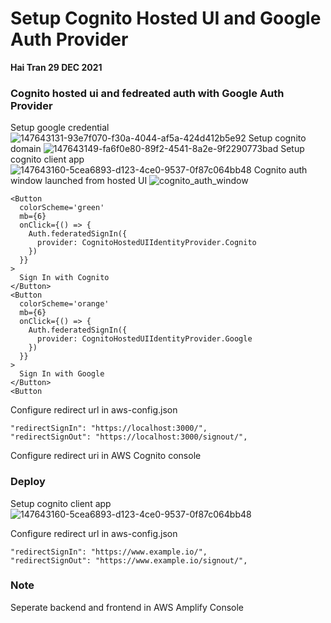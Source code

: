 # Setup Cognito Hosted UI and Google Auth Provider 
**Hai Tran 29 DEC 2021**

### Cognito hosted ui and fedreated auth with Google Auth Provider 
Setup google credential 
![147643131-93e7f070-f30a-4044-af5a-424d412b5e92](https://user-images.githubusercontent.com/20411077/147668791-e027c0bc-5c2b-4092-802b-29106ff3c12d.png)
Setup cognito domain 
![147643149-fa6f0e80-89f2-4541-8a2e-9f2290773bad](https://user-images.githubusercontent.com/20411077/147668853-0009dc9e-7190-4e26-a503-98f987f97fa2.png)
Setup cognito client app 
![147643160-5cea6893-d123-4ce0-9537-0f87c064bb48](https://user-images.githubusercontent.com/20411077/147669007-d5318fc7-63dd-4f58-bf5c-de65d3424396.png)
Cognito auth window launched from hosted UI 
![cognito_auth_window](https://user-images.githubusercontent.com/20411077/147643758-9b047be5-94ff-4ee7-bb15-86112aa88cb1.png)

```
<Button
  colorScheme='green'
  mb={6}
  onClick={() => {
    Auth.federatedSignIn({
      provider: CognitoHostedUIIdentityProvider.Cognito
    })
  }}
>
  Sign In with Cognito 
</Button>
<Button
  colorScheme='orange'
  mb={6}
  onClick={() => {
    Auth.federatedSignIn({
      provider: CognitoHostedUIIdentityProvider.Google
    })
  }}
>
  Sign In with Google
</Button>
<Button

```
Configure redirect url in aws-config.json
```
"redirectSignIn": "https://localhost:3000/",
"redirectSignOut": "https://localhost:3000/signout/",
``` 
Configure redirect uri in AWS Cognito console 

### Deploy 
Setup cognito client app 
![147643160-5cea6893-d123-4ce0-9537-0f87c064bb48](https://user-images.githubusercontent.com/20411077/147668588-d69e84c8-43fb-4e46-864a-b21b5bead5fb.png)

Configure redirect url in aws-config.json
```
"redirectSignIn": "https://www.example.io/",
"redirectSignOut": "https://www.example.io/signout/",
``` 

### Note 
Seperate backend and frontend in AWS Amplify Console  <br/>
















